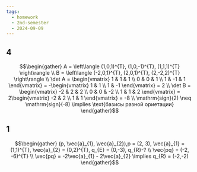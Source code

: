 ```yaml
---
tags:
  - homework
  - 2nd-semester
  - 2024-09-09
---
```

## 4

$$\begin{gather}
A = \left\langle (1,0,1)^{T}, (1,0,-1)^{T}, (1,1,1)^{T} \right\rangle \\
B = \left\langle (-2,0,1)^{T}, (2,0,1)^{T}, (2,-2,2)^{T} \right\rangle \\
\det A = \begin{vmatrix}
1 & 1 & 1 \\
0 & 0 & 1 \\
1 & -1 & 1
\end{vmatrix} = -\begin{vmatrix}
1 & 1 \\
1 & -1
\end{vmatrix} = 2 \\
\det B = \begin{vmatrix}
-2 & 2 & 2 \\
0 & 0 & -2 \\
1 & 1 & 2
\end{vmatrix} = 2\begin{vmatrix}
-2 & 2 \\
1 & 1
\end{vmatrix} = -8 \\
\mathrm{sign}(2) \neq \mathrm{sign}(-8) \implies \text{базисы разной ориетации}
\end{gather}$$

## 1

$$\begin{gather}
(p, \vec{a}_{1}, \vec{a}_{2}),p = (2, 3), \vec{a}_{1} = (1,1)^{T}, \vec{a}_{2} = (0,2)^{T}, q_{E} = (0,-3), q_{R}-? \\
\vec{pq} = (-2, -6)^{T} \\
\vec{pq} = -2\vec{a}_{1} - 2\vec{a}_{2} \implies q_{R} = (-2,-2)
\end{gather}$$